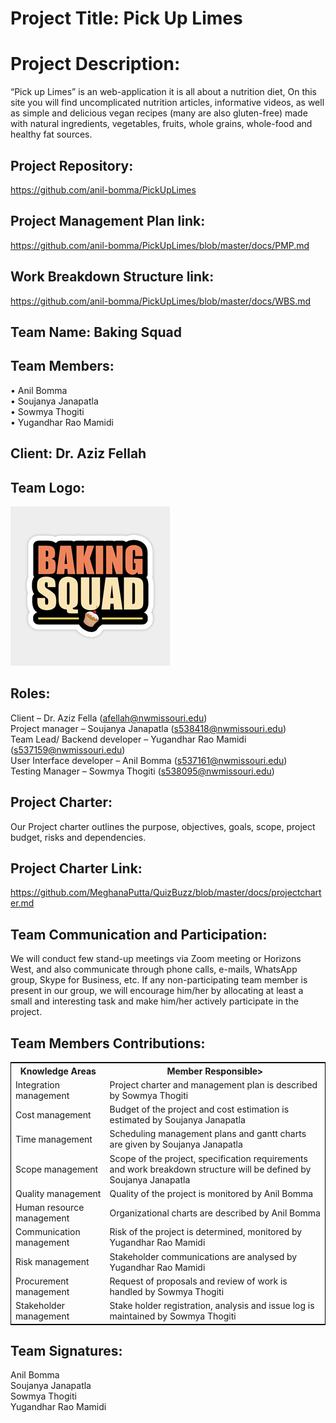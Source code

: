 ﻿# Project Title: Pick Up Limes

# Project Description:

“Pick up Limes” is an web-application it is all about a nutrition diet, On this site you will find uncomplicated nutrition articles, informative videos, as well as simple and delicious vegan recipes (many are also gluten-free) made with natural ingredients, vegetables, fruits, whole grains, whole-food and healthy fat sources.

## Project Repository:

https://github.com/anil-bomma/PickUpLimes

## Project Management Plan link:

https://github.com/anil-bomma/PickUpLimes/blob/master/docs/PMP.md

## Work Breakdown Structure link:

https://github.com/anil-bomma/PickUpLimes/blob/master/docs/WBS.md

## Team Name: Baking Squad

## Team Members:

• Anil Bomma<br>
• Soujanya Janapatla<br>
• Sowmya Thogiti<br>
• Yugandhar Rao Mamidi<br>


## Client: Dr. Aziz Fellah

## Team Logo:

![](https://raw.githubusercontent.com/anil-bomma/PickUpLimes/master/Images/logo.png)

## Roles:

Client – Dr. Aziz Fella (afellah@nwmissouri.edu)<br>
Project manager – Soujanya Janapatla (s538418@nwmissouri.edu)<br>
Team Lead/ Backend developer – Yugandhar Rao Mamidi (s537159@nwmissouri.edu)<br>
User Interface developer – Anil Bomma (s537161@nwmissouri.edu)<br>
Testing Manager – Sowmya Thogiti (s538095@nwmissouri.edu)<br>


## Project Charter:

Our Project charter outlines the purpose, objectives, goals, scope, project budget, risks and dependencies.

## Project Charter Link:

https://github.com/MeghanaPutta/QuizBuzz/blob/master/docs/projectcharter.md

## Team Communication and Participation:

We will conduct few stand-up meetings via Zoom meeting or Horizons West, and also communicate through phone calls, e-mails, WhatsApp group, Skype for Business, etc.
If any non-participating team member is present in our group, we will encourage him/her by allocating at least a small and interesting task and make him/her actively participate in the project.

## Team Members Contributions:

<table style="width:100%;border: 1px solid black;">
<tr>
<th>Knowledge Areas</th>	
<th>Member Responsible></th>
  </tr>
  <tr>
    <td>Integration management</td>
    <td>Project charter and management plan is described by Sowmya Thogiti</td>
  </tr>
   <tr>
    <td>Cost management</td>
    <td>Budget of the project and cost estimation is estimated by Soujanya Janapatla</td>
  </tr>
  <tr>
    <td>Time management</td>
    <td>Scheduling management plans and gantt charts are given by Soujanya Janapatla</td>
  </tr>
  <tr>
    <td>Scope management</td>
    <td>Scope of the project, specification requirements and work breakdown structure will be defined by Soujanya Janapatla </td>
  </tr>
  <tr>
    <td>Quality management</td>
    <td>Quality of the project is monitored by Anil Bomma</td>
  </tr>
   <tr>
    <td>Human resource management</td>
    <td>Organizational charts are described by Anil Bomma</td>
  </tr>
  <tr>
    <td>Communication management</td>
    <td>Risk of the project is determined, monitored by Yugandhar Rao Mamidi</td>
  </tr>
   <tr>
    <td>Risk management</td>
    <td>Stakeholder communications are analysed by Yugandhar Rao Mamidi</td>
  </tr>
   <tr>
    <td>Procurement management</td>
    <td>Request of proposals and review of work is handled by Sowmya Thogiti</td>
  </tr>
   <tr>
    <td>Stakeholder management</td>
    <td>Stake holder registration, analysis and issue log is maintained by Sowmya Thogiti</td>
  </tr>
  </table>


## Team Signatures:

Anil Bomma
<br>
Soujanya Janapatla
<br>
Sowmya Thogiti
<br>
Yugandhar Rao Mamidi
